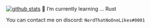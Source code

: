 [![github stats](https://github-readme-stats.vercel.app/api?username=nerdthatnoonelikes&count_private=true&theme=onedark)](https://github.com/anuraghazra/github-readme-stats)
🌱 I’m currently learning ... Rust
 
 You can contact me on discord: `NerdThatNoOneLikes#0001`
